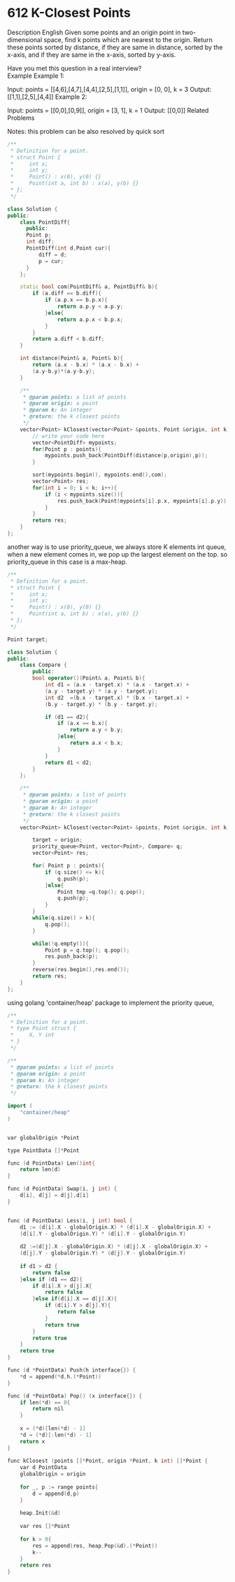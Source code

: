 # 612 K-Closest Points

Description English Given some points and an origin point in two-dimensional space, find k points which are nearest to the origin. Return these points sorted by distance, if they are same in distance, sorted by the x-axis, and if they are same in the x-axis, sorted by y-axis.

Have you met this question in a real interview?  
Example Example 1:

Input: points = \[\[4,6\],\[4,7\],\[4,4\],\[2,5\],\[1,1\]\], origin = \[0, 0\], k = 3 Output: \[\[1,1\],\[2,5\],\[4,4\]\] Example 2:

Input: points = \[\[0,0\],\[0,9\]\], origin = \[3, 1\], k = 1 Output: \[\[0,0\]\] Related Problems

Notes: this problem can be also resolved by quick sort

```cpp
/**
 * Definition for a point.
 * struct Point {
 *     int x;
 *     int y;
 *     Point() : x(0), y(0) {}
 *     Point(int a, int b) : x(a), y(b) {}
 * };
 */

class Solution {
public:
    class PointDiff{
      public:
      Point p;
      int diff;
      PointDiff(int d,Point cur){
          diff = d;
          p = cur;
      }
    };

    static bool com(PointDiff& a, PointDiff& b){
        if (a.diff == b.diff){
            if (a.p.x == b.p.x){
                return a.p.y < a.p.y;
            }else{
                return a.p.x < b.p.x;
            }
        }
        return a.diff < b.diff;
    }

    int distance(Point& a, Point& b){
        return (a.x - b.x) * (a.x - b.x) + 
        (a.y-b.y)*(a.y-b.y);
    }

    /**
     * @param points: a list of points
     * @param origin: a point
     * @param k: An integer
     * @return: the k closest points
     */
    vector<Point> kClosest(vector<Point> &points, Point &origin, int k) {
        // write your code here
        vector<PointDiff> mypoints;
        for(Point p : points){
            mypoints.push_back(PointDiff(distance(p,origin),p));
        }

        sort(mypoints.begin(), mypoints.end(),com);
        vector<Point> res;
        for(int i = 0; i < k; i++){
            if (i < mypoints.size()){
                res.push_back(Point(mypoints[i].p.x, mypoints[i].p.y));
            }
        }
        return res;
    }
};
```

another way is to use priority\_queue, we always store K elements int queue, when a new element comes in, we pop up the largest element on the top. so priority\_queue in this case is a max-heap.

```cpp
/**
 * Definition for a point.
 * struct Point {
 *     int x;
 *     int y;
 *     Point() : x(0), y(0) {}
 *     Point(int a, int b) : x(a), y(b) {}
 * };
 */

Point target;

class Solution {
public:
    class Compare {
        public:
        bool operator()(Point& a, Point& b){
            int d1 = (a.x - target.x) * (a.x - target.x) +
            (a.y - target.y) * (a.y - target.y);
            int d2  =(b.x - target.x) * (b.x - target.x) +
            (b.y - target.y) * (b.y - target.y);

            if (d1 == d2){
                if (a.x == b.x){
                    return a.y < b.y;
                }else{
                    return a.x < b.x;
                }
            }
            return d1 < d2;
        }
    };

    /**
     * @param points: a list of points
     * @param origin: a point
     * @param k: An integer
     * @return: the k closest points
     */
    vector<Point> kClosest(vector<Point> &points, Point &origin, int k) {

        target = origin;
        priority_queue<Point, vector<Point>, Compare> q;
        vector<Point> res;

        for( Point p : points){
            if (q.size() <= k){
                q.push(p);
            }else{
                Point tmp =q.top(); q.pop();
                q.push(p);
            }
        }
        while(q.size() > k){
            q.pop();
        }

        while(!q.empty()){
            Point p = q.top(); q.pop();
            res.push_back(p);
        }
        reverse(res.begin(),res.end());
        return res;
    }
};
```



using golang 'container/heap' package to implement the priority queue,



```cpp
/**
 * Definition for a point.
 * type Point struct {
 *     X, Y int
 * }
 */

/**
 * @param points: a list of points
 * @param origin: a point
 * @param k: An integer
 * @return: the k closest points
 */

import (
	"container/heap"
)


var globalOrigin *Point

type PointData []*Point

func (d PointData) Len()int{
    return len(d)
}

func (d PointData) Swap(i, j int) {
	d[i], d[j] = d[j],d[i]
}


func (d PointData) Less(i, j int) bool {
    d1 := (d[i].X - globalOrigin.X) * (d[i].X - globalOrigin.X) +
    (d[i].Y - globalOrigin.Y) * (d[i].Y - globalOrigin.Y)
    
    d2 :=(d[j].X - globalOrigin.X) * (d[j].X - globalOrigin.X) +
    (d[j].Y - globalOrigin.Y) * (d[j].Y - globalOrigin.Y)
    
    if d1 > d2 {
        return false
    }else if (d1 == d2){
        if d[i].X > d[j].X{
            return false
        }else if(d[i].X == d[j].X){
            if (d[i].Y > d[j].Y){
                return false
            }
            return true
        }
        return true
    }
    return true
}

func (d *PointData) Push(h interface{}) {
    *d = append(*d,h.(*Point))
}

func (d *PointData) Pop() (x interface{}) {
    if len(*d) == 0{
        return nil
    }
    
    x = (*d)[len(*d) - 1]
    *d = (*d)[:len(*d) - 1]
    return x
}
 
func kClosest (points []*Point, origin *Point, k int) []*Point {
    var d PointData
    globalOrigin = origin
    
    for _, p := range points{
        d = append(d,p)
    }
    
    heap.Init(&d)
    
    var res []*Point
    
    for k > 0{
        res = append(res, heap.Pop(&d).(*Point))
        k--
    }
    return res
}

```

